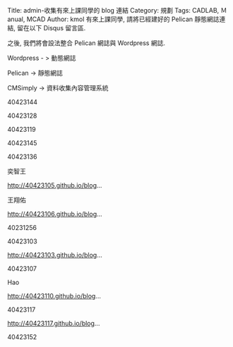Title: admin-收集有來上課同學的 blog 連結
Category: 規劃
Tags: CADLAB, Ｍanual, MCAD
Author: kmol
有來上課同學, 請將已經建好的 Pelican 靜態網誌連結, 留在以下 Disqus 留言區.

<!-- PELICAN_END_SUMMARY -->

之後, 我們將會設法整合 Pelican 網誌與 Wordpress 網誌.

Wordpress - > 動態網誌

Pelican -> 靜態網誌

CMSimply -> 資料收集內容管理系統


40423144

40423128

40423119

40423145

40423136

奕智王 

http://40423105.github.io/blog...

王翔佑

http://40423106.github.io/blog...

40231256

40423103

http://40423103.github.io/blog...

40423107

Hao 

http://40423110.github.io/blog...

40423117

http://40423117.github.io/blog...

40423152
